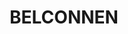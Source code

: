 ---
lastmod: '2025-04-06T06:05:20+00:00'
latitude: -35.231279
layout: suburb
longitude: 149.086682
postcode: '2617'
state: ACT
title: BELCONNEN
url: /act/belconnen/
---